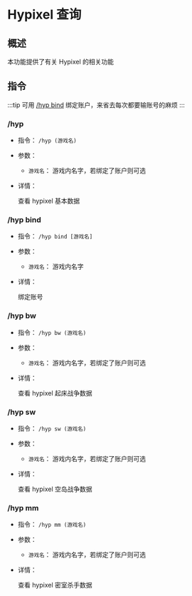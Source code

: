 # Hypixel 查询

## 概述

本功能提供了有关 Hypixel 的相关功能

## 指令

:::tip
可用 [/hyp bind](#hyp-bind) 绑定账户，来省去每次都要输账号的麻烦
:::

### /hyp

- 指令： `/hyp (游戏名)`

- 参数：

  - `游戏名`： 游戏内名字，若绑定了账户则可选

- 详情：

  查看 hypixel 基本数据

### /hyp bind

- 指令： `/hyp bind [游戏名]`

- 参数：

  - `游戏名`： 游戏内名字

- 详情：

  绑定账号

### /hyp bw

- 指令： `/hyp bw (游戏名)`

- 参数：

  - `游戏名`： 游戏内名字，若绑定了账户则可选

- 详情：

  查看 hypixel 起床战争数据

### /hyp sw

- 指令： `/hyp sw (游戏名)`

- 参数：

  - `游戏名`： 游戏内名字，若绑定了账户则可选

- 详情：

  查看 hypixel 空岛战争数据

### /hyp mm

- 指令： `/hyp mm (游戏名)`

- 参数：

  - `游戏名`： 游戏内名字，若绑定了账户则可选

- 详情：

  查看 hypixel 密室杀手数据
